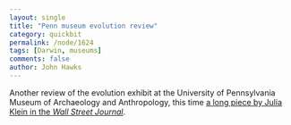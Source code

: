 ```yaml
---
layout: single 
title: "Penn museum evolution review" 
category: quickbit
permalink: /node/1624
tags: [Darwin, museums] 
comments: false 
author: John Hawks 
---
```


Another review of the evolution exhibit at the University of Pennsylvania Museum of Archaeology and Anthropology, this time <a href="http://online.wsj.com/article/SB121970645883770965.html">a long piece by Julia Klein in the <i>Wall Street Journal</i></a>. 



